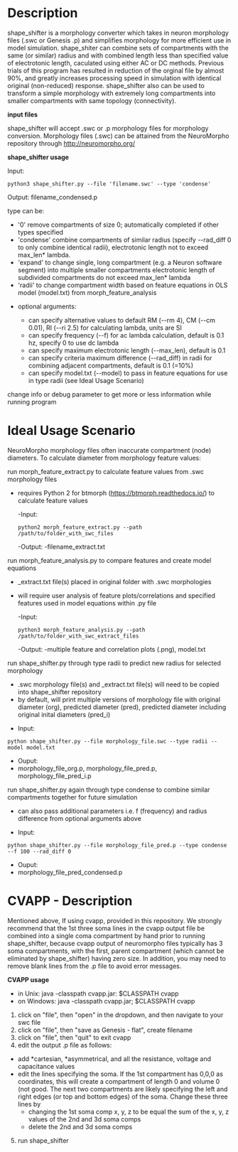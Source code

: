 Description
============
shape_shifter is a morphology converter which takes in neuron morphology files (.swc or Genesis .p) and simplifies morphology for more efficient use in model simulation. shape_shiter can combine sets of compartments with the same (or similar) radius and with combined length less than specified value of electrotonic length, caculated using either AC or DC methods. Previous trials of this program has resulted in reduction of the orginal file by almost 90%, and greatly increases processing speed in simulation with identical original (non-reduced) response. shape_shifter also can be used to transform a simple morphology with extremely long compartments into smaller compartments with same topology (connectivity).

**input files**

shape_shifter will accept .swc or .p morphology files for morphology conversion. Morphology files (.swc) can be attained from the NeuroMorpho repository through http://neuromorpho.org/ 

**shape_shifter usage**

 Input:  
 ``` 
 python3 shape_shifter.py --file 'filename.swc' --type 'condense'
 ```
 Output:
 filename_condensed.p
 
type can be:
  - '0'        remove compartments of size 0; automatically completed if other types specified
  - 'condense' combine compartments of similar radius (specify --rad_diff 0 to only combine identical radii),
               electrotonic length not to exceed max_len* lambda.
  - 'expand'   to change single, long compartment (e.g. a Neuron software segment) into multiple smaller compartments
               electrotonic length of subdivided compartments do not exceed max_len* lambda
  - 'radii'    to change compartment width based on feature equations in OLS model (model.txt) from morph_feature_analysis

+ optional arguments:

  - can specify alternative values to default RM (--rm 4), CM (--cm 0.01), RI (--ri 2.5) for calculating lambda, units are SI
  - can specify frequency (--f) for ac lambda calculation, default is 0.1 hz, specify 0 to use dc lambda
  - can specify maximum electrotonic length (--max_len), default is 0.1
  - can specify criteria maximum difference (--rad_diff) in radii for combining adjacent compartments, default is 0.1 (=10%)
  - can specify model.txt (--model) to pass in feature equations for use in type radii (see Ideal Usage Scenario)
  
change info or debug parameter to get more or less information while running program
           

Ideal Usage Scenario
============
NeuroMorpho morphology files often inaccurate compartment (node) diameters.
To calculate diameter from morphology feature values:

run morph_feature_extract.py to calculate feature values from .swc morphology files

+ requires Python 2 for btmorph (https://btmorph.readthedocs.io/) to calculate feature values

  -Input:
  ```
  python2 morph_feature_extract.py --path /path/to/folder_with_swc_files
  ```
  -Output:
  -filename_extract.txt

run morph_feature_analysis.py to compare features and create model equations

+ _extract.txt file(s) placed in original folder with .swc morphologies
+ will require user analysis of feature plots/correlations and specified features used in model equations within .py file

  -Input:
  ```
  python3 morph_feature_analysis.py --path /path/to/folder_with_swc_extract_files
  ```
  -Output:
  -multiple feature and correlation plots (.png), model.txt
  
run shape_shifter.py through type radii to predict new radius for selected morphology 

+ .swc morphology file(s) and _extract.txt file(s) will need to be copied into shape_shifter repository
+ by default, will print multiple versions of morphology file with original diameter (org), predicted diameter (pred), predicted diameter including original inital diameters (pred_i)
 - Input:   
 ``` 
 python shape_shifter.py --file morphology_file.swc --type radii --model model.txt
 ```
 - Ouput:
 - morphology_file_org.p, morphology_file_pred.p, morphology_file_pred_i.p
 
run shape_shifter.py again through type condense to combine similar compartments together for future simulation
+ can also pass additional parameters i.e. f (frequency) and radius difference from optional arguments above
 
 - Input:   
 ``` 
 python shape_shifter.py --file morphology_file_pred.p --type condense --f 100 --rad_diff 0 
 ```
 - Ouput:
 - morphology_file_pred_condensed.p

CVAPP - Description
============
Mentioned above, 
If using cvapp, provided in this repository. We strongly recommend that the 1st three soma lines in the cvapp output file be combined into a single coma compartment by hand prior to running shape_shifter, because cvapp output of neuromorpho files typically has 3 soma compartments, with the first, parent compartment (which cannot be eliminated by shape_shifter) having zero size. In addition, you may need to remove blank lines from the .p file to avoid error messages.

**CVAPP usage**

- in Unix:
  java -classpath cvapp.jar: $CLASSPATH cvapp
- on Windows:
  java -classpath cvapp.jar; $CLASSPATH cvapp

1. click on "file", then "open" in the dropdown, and then navigate to your swc file
2. click on "file", then "save as Genesis - flat", create filename
3. click on "file", then "quit" to exit cvapp
4. edit the output .p file as follows:
- add *cartesian, *asymmetrical, and all the resistance, voltage and capacitance values
- edit the lines specifying the soma. If the 1st compartment has 0,0,0 as coordinates, this will create a compartment of length 0 and volume 0 (not good. The next two compartments are likely specifying the left and right edges (or top and bottom edges) of the soma.  Change these three lines by
  - changing the 1st soma comp x, y, z to be equal the sum of the x, y, z values of the 2nd and 3d soma comps
  - delete the 2nd and 3d soma comps
5. run shape_shifter
